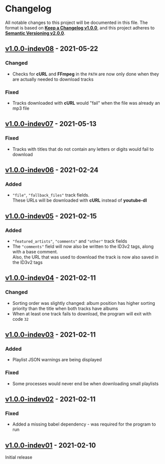 <!--
  Copyright (c) 2023 Michael Federczuk
  SPDX-License-Identifier: CC-BY-SA-4.0
-->

<!-- markdownlint-disable no-duplicate-heading -->

# Changelog #

All notable changes to this project will be documented in this file.
The format is based on [**Keep a Changelog v1.0.0**](https://keepachangelog.com/en/1.0.0/),
and this project adheres to [**Semantic Versioning v2.0.0**](https://semver.org/spec/v2.0.0.html).

## [v1.0.0-indev08] - 2021-05-22 ##

[v1.0.0-indev08]: https://github.com/mfederczuk/youtube-dl-playlist/releases/tag/v1.0.0-indev08

### Changed ###

* Checks for **cURL** and **FFmpeg** in the `PATH` are now only done when they are actually needed to download tracks

### Fixed ###

* Tracks downloaded with **cURL** would "fail" when the file was already an mp3 file

## [v1.0.0-indev07] - 2021-05-13 ##

[v1.0.0-indev07]: https://github.com/mfederczuk/youtube-dl-playlist/releases/tag/v1.0.0-indev07

### Fixed ###

* Tracks with titles that do not contain any letters or digits would fail to download

## [v1.0.0-indev06] - 2021-02-24 ##

[v1.0.0-indev06]: https://github.com/mfederczuk/youtube-dl-playlist/releases/tag/v1.0.0-indev06

### Added ###

* `"file"`, `"fallback_files"` track fields.  
  These URLs will be downloaded with **cURL** instead of **youtube-dl**

## [v1.0.0-indev05] - 2021-02-15 ##

[v1.0.0-indev05]: https://github.com/mfederczuk/youtube-dl-playlist/releases/tag/v1.0.0-indev05

### Added ###

* `"featured_artists"`, `"comments"` and `"other"` track fields
* The `"comments"` field will now also be written to the ID3v2 tags, along with a base comment.  
  Also, the URL that was used to download the track is now also saved in the ID3v2 tags

## [v1.0.0-indev04] - 2021-02-11 ##

[v1.0.0-indev04]: https://github.com/mfederczuk/youtube-dl-playlist/releases/tag/v1.0.0-indev04

### Changed ###

* Sorting order was slightly changed: album position has higher sorting priority than the title when both tracks have
  albums
* When at least one track fails to download, the program will exit with code `32`

## [v1.0.0-indev03] - 2021-02-11 ##

[v1.0.0-indev03]: https://github.com/mfederczuk/youtube-dl-playlist/releases/tag/v1.0.0-indev03

### Added ###

* Playlist JSON warnings are being displayed

### Fixed ###

* Some processes would never end be when downloading small playlists

## [v1.0.0-indev02] - 2021-02-11 ##

[v1.0.0-indev02]: https://github.com/mfederczuk/youtube-dl-playlist/releases/tag/v1.0.0-indev02

### Fixed ###

* Added a missing babel dependency - was required for the program to run

## [v1.0.0-indev01] - 2021-02-10 ##

[v1.0.0-indev01]: https://github.com/mfederczuk/youtube-dl-playlist/releases/tag/v1.0.0-indev01

Initial release
